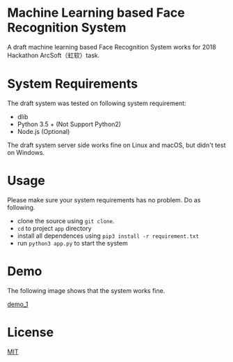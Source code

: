 # Machine Learning based Face Recognition System

A draft machine learning based Face Recognition System works for 2018 Hackathon ArcSoft（虹软）task.

# System Requirements

The draft system was tested on following system requirement:

- dlib
- Python 3.5 + (Not Support Python2)
- Node.js (Optional)

The draft system server side works fine on Linux and macOS, but didn't test on Windows.

# Usage

Please make sure your system requirements has no problem. Do as following.

- clone the source using `git clone`.
- `cd` to project `app` directory
- install all dependences using `pip3 install -r requirement.txt`
- run `python3 app.py` to start the system

# Demo

The following image shows that the system works fine.

[demo_1][demo_1]

# License

[MIT](./LICENSE)

[demo_1]: ./dev_docs/doc_images/Demo.png

